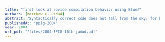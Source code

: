 ```yaml
---
title: "first look at novice compilation behavior using BlueJ"
authors: [Matthew C. Jadud]
abstract: "Syntactically correct code does not fall from the sky; for beginning programmers, the process that leads to a student’s first executable program is not well understood. We have begun to explore the behaviors that students exhibit while authoring code by focusing on when and what they choose to compile. By examining these compilation behaviors, we have determined the most common errors encountered in-class by students using BlueJ in our introductory course on object-oriented programming at Kent, how they tend to program when in supervised laboratory sessions, and identified future directions of study driven by our initial observations. Our goal is to apply this research to the future development of BlueJ and instructional methodologies involving it’s use in the classroom."
publishedAt: "ppig-2004"
year: 2004
url_pdf: "/files/2004-PPIG-16th-jadud.pdf"
---
```

